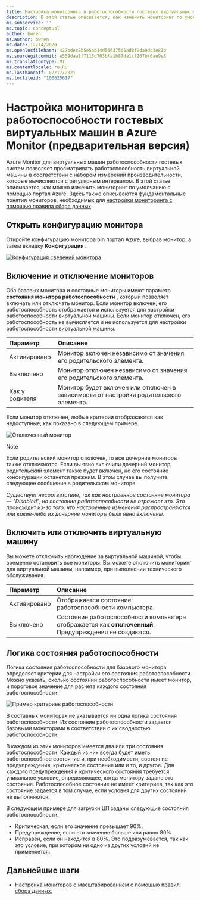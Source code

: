 ```yaml
---
title: Настройка мониторинга в работоспособности гостевых виртуальных машин в Azure Monitor (предварительная версия)
description: В этой статье описывается, как изменить мониторинг по умолчанию для Azure Monitor для виртуальных машин гостевой работоспособности (Предварительная версия) с помощью портал Azure.
ms.subservice: ''
ms.topic: conceptual
author: bwren
ms.author: bwren
ms.date: 12/14/2020
ms.openlocfilehash: 427bdec2b5e5ab14d566375d5ad8f9da9dc3e81b
ms.sourcegitcommit: e559daa1f7115d703bfa1b87da1cf267bf6ae9e8
ms.translationtype: MT
ms.contentlocale: ru-RU
ms.lasthandoff: 02/17/2021
ms.locfileid: "100625617"
---
```

# <a name="configure-monitoring-in-azure-monitor-for-vms-guest-health-preview"></a>Настройка мониторинга в работоспособности гостевых виртуальных машин в Azure Monitor (предварительная версия)
Azure Monitor для виртуальных машин работоспособности гостевых систем позволяет просматривать работоспособность виртуальной машины в соответствии с набором измерений производительности, которые вычисляются с регулярным интервалом. В этой статье описывается, как можно изменить мониторинг по умолчанию с помощью портал Azure. Здесь также описываются фундаментальные понятия мониторов, необходимых для [настройки мониторинга с помощью правила сбора данных](vminsights-health-configure-dcr.md).

## <a name="open-monitor-configuration"></a>Открыть конфигурацию монитора
Откройте конфигурацию монитора bin портал Azure, выбрав монитор, а затем вкладку **Конфигурация** .

[![Конфигурация сведений монитора](media/vminsights-health-overview/monitor-details-configuration.png)](media/vminsights-health-overview/monitor-details-configuration.png#lightbox)

## <a name="enable-or-disable-monitors"></a>Включение и отключение мониторов
Оба базовых монитора и составные мониторы имеют параметр **состояния монитора работоспособности** , который позволяет включать или отключать монитор. Если монитор включен, его работоспособность отображается и используется для настройки работоспособности виртуальной машины. Если монитор отключен, его работоспособность не вычисляется и не используется для настройки работоспособности виртуальной машины.

| Параметр | Описание |
|:---|:---|
| Активировано | Монитор включен независимо от значения его родительского элемента. |
| Выключено | Монитор отключен независимо от значения его родительского элемента. |
| Как у родителя | Монитор будет включен или отключен в зависимости от настройки родительского элемента. |

Если монитор отключен, любые критерии отображаются как недоступные, как показано в следующем примере.

![Отключенный монитор](media/vminsights-health-configure/disabled-monitor.png)


> [!NOTE]
> Если родительский монитор отключен, то все дочерние мониторы также отключаются. Если вы явно включили дочерний монитор, родительский элемент также будет включен, но его состояние конфигурации останется прежним. В этом случае вы получите следующее сообщение в родительском мониторе.
>
> *Существует несоответствие, так как настроенное состояние монитора — "Disabled", но состояние работоспособности не отражает это. Это происходит из-за того, что настроенные изменения распространяются или какие-либо их дочерние мониторы были явно включены.*

## <a name="enable-or-disable-virtual-machine"></a>Включить или отключить виртуальную машину
Вы можете отключить наблюдение за виртуальной машиной, чтобы временно остановить все мониторы. Вы можете отключить мониторинг для виртуальной машины, например, при выполнении технического обслуживания.

| Параметр | Описание |
|:---|:---|
| Активировано  | Отображается состояние работоспособности компьютера. |
| Выключено | Состояние работоспособности компьютера отображается как **отключенный**. Предупреждения не создаются. |

## <a name="health-state-logic"></a>Логика состояния работоспособности
Логика состояния работоспособности для базового монитора определяет критерии для настройки его состояния работоспособности. Можно указать, сколько состояний работоспособности имеет монитор, и пороговое значение для расчета каждого состояния работоспособности.

![Пример критериев работоспособности](media/vminsights-health-configure/sample-health-criteria.png)

В составных мониторах не указывается ни одна логика состояния работоспособности. Их состояние работоспособности задается базовыми мониторами в соответствии с их сводностью работоспособности.

В каждом из этих мониторов имеется два или три состояния работоспособности. Каждый из них всегда будет иметь работоспособное состояние и, при необходимости, состояние предупреждения, критическое состояние или и то, и другое. Для каждого предупреждения и критического состояния требуется уникальное условие, определяющее, когда монитору задано это состояние. Работоспособное состояние не имеет критериев, так как это состояние задается в том случае, если условия для других состояний не выполняются.

В следующем примере для загрузки ЦП заданы следующие состояния работоспособности.

- Критическая, если его значение превышает 90%.
- Предупреждение, если его значение больше или равно 80%.
- Исправен, если он находится в 80%. Это подразумевается, так как это условие, при котором ни одно из других условий не применяется.

## <a name="next-steps"></a>Дальнейшие шаги

- [Настройка мониторов с масштабированием с помощью правил сбора данных.](vminsights-health-configure-dcr.md)